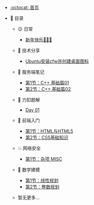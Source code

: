 <!-- docs/_sidebar.md -->

<!-- * [首页](zh-cn/) -->
<!-- * [指南](zh-cn/guide) -->

- [:octocat: 首页](/README)

- :memo: 目录

  - 😉 日常

    - [新年快乐🧨🎆🎇](/md/daily/爱在钟声里.md)
  
  - 📖 技术分享

    - [Ubuntu安装cfw并创建桌面图标](/md/sharing/Ubuntu安装cfw并创建桌面图标.md)

  - 📕 服务端笔记

    - [第1节：C++ 基础篇01](/md/cpp/基础篇Day%2001.md)
    - [第2节：C++ 基础篇02](/md/cpp/基础篇Day%2002.md)

  - 📘 力扣题解

    - [Day 01](/md/2024-leetcode-365/Day240203.md)

  - 📗 前端入门

    - [第1节：HTML与HTML5](/md/frontend/HTML.md)
    - [第2节：CSS基础知识](/md/frontend/CSS.md)

  - 💥 网络安全

    - [第1节：杂项 MISC](/md/cyber-security/MISC.md)

  - 💭 数学建模

    - [第1节：线性规划](/md/math-model/01-第一节：线性规划.md)
    - [第2节：整数规划](/md/math-model/02-第二节：整数规划.md)

  - 暂无更多...
